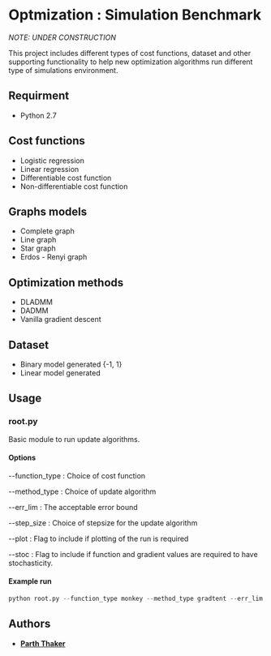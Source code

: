 # Optmization : Simulation Benchmark

*NOTE: UNDER CONSTRUCTION*

This project includes different types of cost functions, dataset and other supporting
functionality to help new optimization algorithms run different type of simulations environment.

## Requirment
* Python 2.7

## Cost functions
* Logistic regression
* Linear regression
* Differentiable cost function
* Non-differentiable cost function

## Graphs models
* Complete graph
* Line graph
* Star graph
* Erdos - Renyi graph

## Optimization methods
* DLADMM
* DADMM
* Vanilla gradient descent

## Dataset
* Binary model generated {-1, 1}
* Linear model generated

## Usage

### root.py 

Basic module to run update algorithms. 

#### Options 
 --function_type : Choice of cost function
 
 --method_type : Choice of update algorithm
 
 --err_lim : The acceptable error bound
 
 --step_size : Choice of stepsize for the update algorithm
 
 --plot : Flag to include if plotting of the run is required
 
 --stoc : Flag to include if function and gradient values are required to have stochasticity.
 
 #### Example run
 
 ```python
python root.py --function_type monkey --method_type gradtent --err_lim 0.001 --step_size 0.1 --plot
```
 
## Authors

* **[Parth Thaker](https://parththaker.github.io/)**

